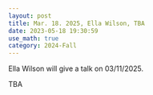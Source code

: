 ```yaml
---
layout: post
title: Mar. 18. 2025, Ella Wilson, TBA
date: 2023-05-18 19:30:59
use_math: true
category: 2024-Fall
---
```

 
Ella Wilson will give a talk on 03/11/2025.

TBA
